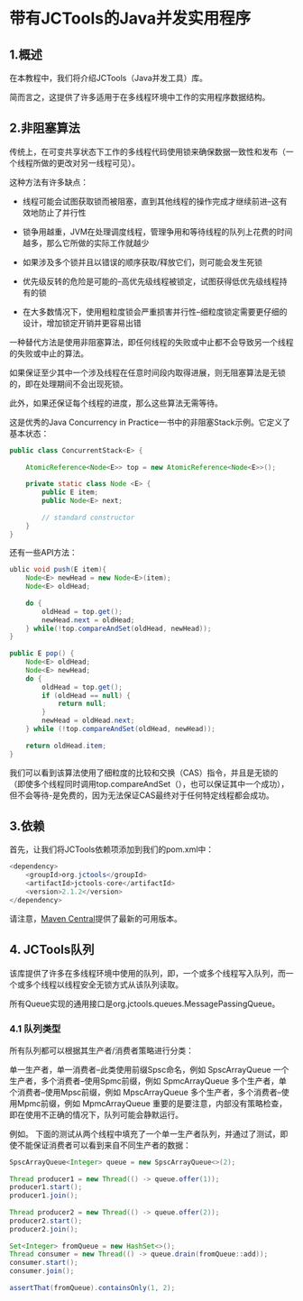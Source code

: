 # 带有JCTools的Java并发实用程序

## 1.概述
在本教程中，我们将介绍JCTools（Java并发工具）库。

简而言之，这提供了许多适用于在多线程环境中工作的实用程序数据结构。

## 2.非阻塞算法
传统上，在可变共享状态下工作的多线程代码使用锁来确保数据一致性和发布（一个线程所做的更改对另一线程可见）。

这种方法有许多缺点：

* 线程可能会试图获取锁而被阻塞，直到其他线程的操作完成才继续前进–这有效地防止了并行性

* 锁争用越重，JVM在处理调度线程，管理争用和等待线程的队列上花费的时间越多，那么它所做的实际工作就越少

* 如果涉及多个锁并且以错误的顺序获取/释放它们，则可能会发生死锁

* 优先级反转的危险是可能的–高优先级线程被锁定，试图获得低优先级线程持有的锁

* 在大多数情况下，使用粗粒度锁会严重损害并行性–细粒度锁定需要更仔细的设计，增加锁定开销并更容易出错


一种替代方法是使用非阻塞算法，即任何线程的失败或中止都不会导致另一个线程的失败或中止的算法。

如果保证至少其中一个涉及线程在任意时间段内取得进展，则无阻塞算法是无锁的，即在处理期间不会出现死锁。

此外，如果还保证每个线程的进度，那么这些算法无需等待。

这是优秀的Java Concurrency in Practice一书中的非阻塞Stack示例。它定义了基本状态：

```java
public class ConcurrentStack<E> {
 
    AtomicReference<Node<E>> top = new AtomicReference<Node<E>>();
 
    private static class Node <E> {
        public E item;
        public Node<E> next;
 
        // standard constructor
    }
}
```

还有一些API方法：

```java
ublic void push(E item){
    Node<E> newHead = new Node<E>(item);
    Node<E> oldHead;
     
    do {
        oldHead = top.get();
        newHead.next = oldHead;
    } while(!top.compareAndSet(oldHead, newHead));
}
 
public E pop() {
    Node<E> oldHead;
    Node<E> newHead;
    do {
        oldHead = top.get();
        if (oldHead == null) {
            return null;
        }
        newHead = oldHead.next;
    } while (!top.compareAndSet(oldHead, newHead));
     
    return oldHead.item;
}
```



我们可以看到该算法使用了细粒度的比较和交换（CAS）指令，并且是无锁的（即使多个线程同时调用top.compareAndSet（），也可以保证其中一个成功），但不会等待-是免费的，因为无法保证CAS最终对于任何特定线程都会成功。

## 3.依赖
首先，让我们将JCTools依赖项添加到我们的pom.xml中：

```java
<dependency>
    <groupId>org.jctools</groupId>
    <artifactId>jctools-core</artifactId>
    <version>2.1.2</version>
</dependency>
```

请注意，[Maven Central](https://search.maven.org/classic/#search%7Cgav%7C1%7Cg%3A%22org.jctools%22%20AND%20a%3A%22jctools-core%22)提供了最新的可用版本。

## 4. JCTools队列
该库提供了许多在多线程环境中使用的队列，即，一个或多个线程写入队列，而一个或多个线程以线程安全无锁方式从该队列读取。

所有Queue实现的通用接口是org.jctools.queues.MessagePassingQueue。

### 4.1 队列类型
所有队列都可以根据其生产者/消费者策略进行分类：

单一生产者，单一消费者–此类使用前缀Spsc命名，例如 SpscArrayQueue
一个生产者，多个消费者–使用Spmc前缀，例如 SpmcArrayQueue
多个生产者，单个消费者–使用Mpsc前缀，例如 MpscArrayQueue
多个生产者，多个消费者–使用Mpmc前缀，例如 MpmcArrayQueue
重要的是要注意，内部没有策略检查，即在使用不正确的情况下，队列可能会静默运行。

例如。 下面的测试从两个线程中填充了一个单一生产者队列，并通过了测试，即使不能保证消费者可以看到来自不同生产者的数据：

```java
SpscArrayQueue<Integer> queue = new SpscArrayQueue<>(2);
 
Thread producer1 = new Thread(() -> queue.offer(1));
producer1.start();
producer1.join();
 
Thread producer2 = new Thread(() -> queue.offer(2));
producer2.start();
producer2.join();
 
Set<Integer> fromQueue = new HashSet<>();
Thread consumer = new Thread(() -> queue.drain(fromQueue::add));
consumer.start();
consumer.join();
 
assertThat(fromQueue).containsOnly(1, 2);
```



